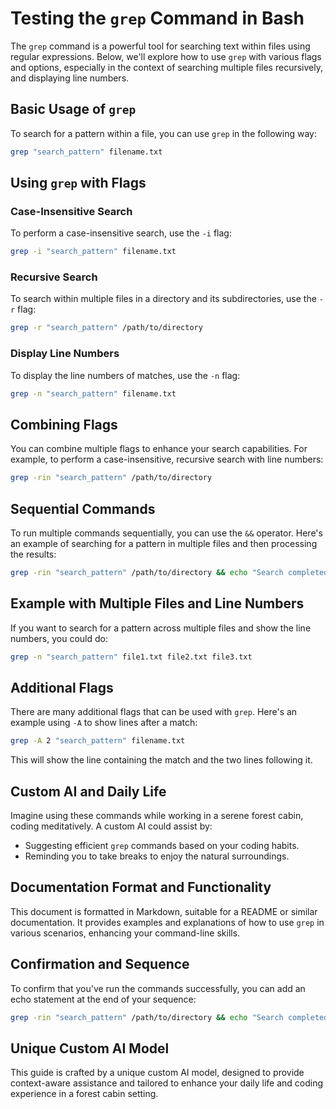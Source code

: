 # Testing the `grep` Command in Bash

The `grep` command is a powerful tool for searching text within files using regular expressions. Below, we'll explore how to use `grep` with various flags and options, especially in the context of searching multiple files recursively, and displaying line numbers.

## Basic Usage of `grep`

To search for a pattern within a file, you can use `grep` in the following way:

```bash
grep "search_pattern" filename.txt
```

## Using `grep` with Flags

### Case-Insensitive Search

To perform a case-insensitive search, use the `-i` flag:

```bash
grep -i "search_pattern" filename.txt
```

### Recursive Search

To search within multiple files in a directory and its subdirectories, use the `-r` flag:

```bash
grep -r "search_pattern" /path/to/directory
```

### Display Line Numbers

To display the line numbers of matches, use the `-n` flag:

```bash
grep -n "search_pattern" filename.txt
```

## Combining Flags

You can combine multiple flags to enhance your search capabilities. For example, to perform a case-insensitive, recursive search with line numbers:

```bash
grep -rin "search_pattern" /path/to/directory
```

## Sequential Commands

To run multiple commands sequentially, you can use the `&&` operator. Here's an example of searching for a pattern in multiple files and then processing the results:

```bash
grep -rin "search_pattern" /path/to/directory && echo "Search completed"
```

## Example with Multiple Files and Line Numbers

If you want to search for a pattern across multiple files and show the line numbers, you could do:

```bash
grep -n "search_pattern" file1.txt file2.txt file3.txt
```

## Additional Flags

There are many additional flags that can be used with `grep`. Here's an example using `-A` to show lines after a match:

```bash
grep -A 2 "search_pattern" filename.txt
```

This will show the line containing the match and the two lines following it.

## Custom AI and Daily Life

Imagine using these commands while working in a serene forest cabin, coding meditatively. A custom AI could assist by:

- Suggesting efficient `grep` commands based on your coding habits.
- Reminding you to take breaks to enjoy the natural surroundings.

## Documentation Format and Functionality

This document is formatted in Markdown, suitable for a README or similar documentation. It provides examples and explanations of how to use `grep` in various scenarios, enhancing your command-line skills.

## Confirmation and Sequence

To confirm that you've run the commands successfully, you can add an echo statement at the end of your sequence:

```bash
grep -rin "search_pattern" /path/to/directory && echo "Search completed successfully"
```

## Unique Custom AI Model

This guide is crafted by a unique custom AI model, designed to provide context-aware assistance and tailored to enhance your daily life and coding experience in a forest cabin setting.

